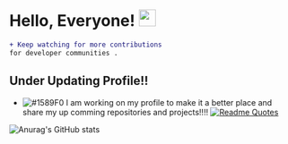<!--
```diff
- text in red
+ text in green
! text in orange
# text in gray
@@ text in purple (and bold)@@
```
-->
# Hello, Everyone! <img src="https://raw.githubusercontent.com/MartinHeinz/MartinHeinz/master/wave.gif" width="30px">

```diff
+ Keep watching for more contributions
for developer communities .

```

 ## Under Updating Profile!!
- ![#1589F0](https://via.placeholder.com/15/1589F0/000000?text=+) I am working on my profile to make it a better place and share my up comming repositories and projects!!!! 
[![Readme Quotes](https://quotes-github-readme.vercel.app/api?type=horizontal)](https://github.com/piyushsuthar/github-readme-quotes)


![Anurag's GitHub stats](https://github-readme-stats.vercel.app/api?username=A-safarji&show_icons=true&theme=tokyonight)


